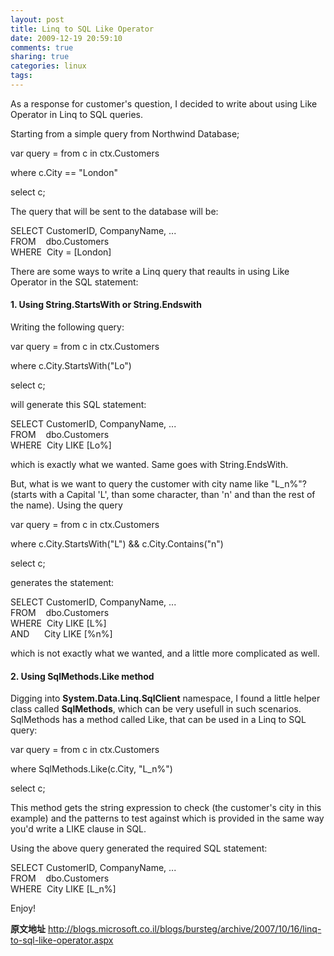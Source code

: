 ```yaml
---
layout: post
title: Linq to SQL Like Operator
date: 2009-12-19 20:59:10
comments: true
sharing: true
categories: linux
tags: 
---
```


<p>As a response for customer's question, I decided to write about using Like Operator in Linq to SQL queries.</p>  <p>Starting from a simple query from Northwind Database;</p>  <p>var query = from c in ctx.Customers</p>  <p>where c.City == &quot;London&quot;</p>  <p>select c;</p>  <p>The query that will be sent to the database will be:</p>  <p>SELECT CustomerID, CompanyName, ...   <br />FROM&#160;&#160;&#160; dbo.Customers     <br />WHERE&#160; City = [London]</p>  <p>There are some ways to write a Linq query that reaults in using Like Operator in the SQL statement:</p>  <h4>1. Using String.StartsWith or String.Endswith</h4>  <p>Writing the following query:</p>  <p>var query = from c in ctx.Customers</p>  <p>where c.City.StartsWith(&quot;Lo&quot;)</p>  <p>select c;</p>  <p>will generate this SQL statement:</p>  <p>SELECT CustomerID, CompanyName, ...   <br />FROM&#160;&#160;&#160; dbo.Customers     <br />WHERE&#160; City LIKE [Lo%] </p>  <p>which is exactly what we wanted. Same goes with String.EndsWith.</p>  <p>But, what is we want to query the customer with city name like &quot;L_n%&quot;? (starts with a Capital 'L', than some character, than 'n' and than the rest of the name). Using the query</p>  <p>var query = from c in ctx.Customers</p>  <p>where c.City.StartsWith(&quot;L&quot;) &amp;&amp; c.City.Contains(&quot;n&quot;)</p>  <p>select c;</p>  <p>generates the statement: </p>  <p>SELECT CustomerID, CompanyName, ...   <br />FROM&#160;&#160;&#160; dbo.Customers     <br />WHERE&#160; City LIKE [L%]     <br />AND&#160;&#160;&#160;&#160;&#160; City LIKE [%n%] </p>  <p>which is not exactly what we wanted, and a little more complicated as well.</p>  <h4>2. Using SqlMethods.Like method</h4>  <p>Digging into <strong>System.Data.Linq.SqlClient</strong> namespace, I found a little helper class called <strong>SqlMethods</strong>, which can be very usefull in such scenarios. SqlMethods has a method called Like, that can be used in a Linq to SQL query:</p>  <p>var query = from c in ctx.Customers</p>  <p>where SqlMethods.Like(c.City, &quot;L_n%&quot;)</p>  <p>select c;</p>  <p>This method gets the string expression to check (the customer's city in this example) and the patterns to test against which is provided in the same way you'd write a LIKE clause in SQL.</p>  <p>Using the above query generated the required SQL statement:</p>  <p>SELECT CustomerID, CompanyName, ...   <br />FROM&#160;&#160;&#160; dbo.Customers     <br />WHERE&#160; City LIKE [L_n%]</p>  <p>Enjoy!</p>  <p><b>原文地址</b> <a href="http://blogs.microsoft.co.il/blogs/bursteg/archive/2007/10/16/linq-to-sql-like-operator.aspx">http://blogs.microsoft.co.il/blogs/bursteg/archive/2007/10/16/linq-to-sql-like-operator.aspx</a></p>